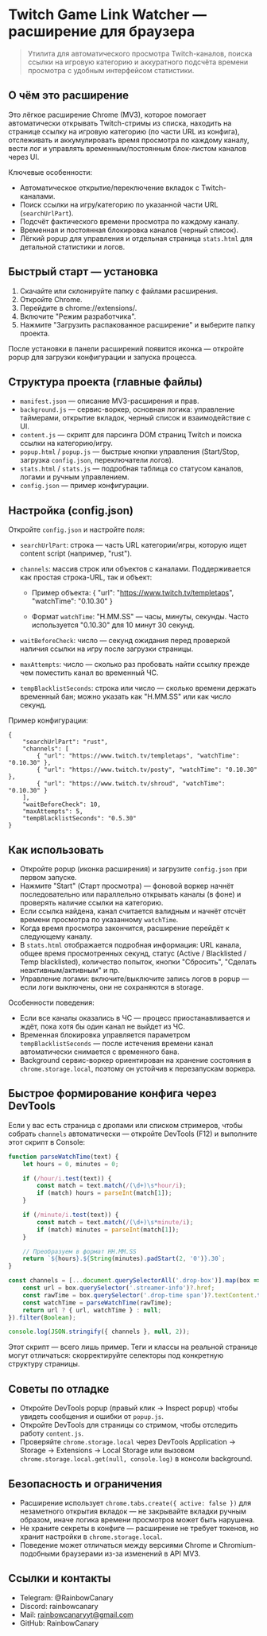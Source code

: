 
# Twitch Game Link Watcher — расширение для браузера

> Утилита для автоматического просмотра Twitch-каналов, поиска ссылки на игровую категорию и аккуратного подсчёта времени просмотра с удобным интерфейсом статистики.

## О чём это расширение

Это лёгкое расширение Chrome (MV3), которое помогает автоматически открывать Twitch-стримы из списка, находить на странице ссылку на игровую категорию (по части URL из конфига), отслеживать и аккумулировать время просмотра по каждому каналу, вести лог и управлять временным/постоянным блок-листом каналов через UI.

Ключевые особенности:

- Автоматическое открытие/переключение вкладок с Twitch-каналами.
- Поиск ссылки на игру/категорию по указанной части URL (`searchUrlPart`).
- Подсчёт фактического времени просмотра по каждому каналу.
- Временная и постоянная блокировка каналов (черный список).
- Лёгкий popup для управления и отдельная страница `stats.html` для детальной статистики и логов.

## Быстрый старт — установка

1. Скачайте или склонируйте папку с файлами расширения.
2. Откройте Chrome.
3. Перейдите в chrome://extensions/.
4. Включите "Режим разработчика".
5. Нажмите "Загрузить распакованное расширение" и выберите папку проекта.

После установки в панели расширений появится иконка — откройте popup для загрузки конфигурации и запуска процесса.

## Структура проекта (главные файлы)

- `manifest.json` — описание MV3-расширения и прав.
- `background.js` — сервис-воркер, основная логика: управление таймерами, открытие вкладок, черный список и взаимодействие с UI.
- `content.js` — скрипт для парсинга DOM страниц Twitch и поиска ссылки на категорию/игру.
- `popup.html` / `popup.js` — быстрые кнопки управления (Start/Stop, загрузка `config.json`, переключатели логов).
- `stats.html` / `stats.js` — подробная таблица со статусом каналов, логами и ручным управлением.
- `config.json` — пример конфигурации.

## Настройка (config.json)

Откройте `config.json` и настройте поля:

- `searchUrlPart`: строка — часть URL категории/игры, которую ищет content script (например, "rust").
- `channels`: массив строк или объектов с каналами. Поддерживается как простая строка-URL, так и объект:

	- Пример объекта: { "url": "https://www.twitch.tv/templetaps", "watchTime": "0.10.30" }

	- Формат `watchTime`: "H.MM.SS" — часы, минуты, секунды. Часто используется "0.10.30" для 10 минут 30 секунд.
- `waitBeforeCheck`: число — секунд ожидания перед проверкой наличия ссылки на игру после загрузки страницы.
- `maxAttempts`: число — сколько раз пробовать найти ссылку прежде чем поместить канал во временный ЧС.
- `tempBlacklistSeconds`: строка или число — сколько времени держать временный бан; можно указать как "H.MM.SS" или как число секунд.

Пример конфигурации:

```
{
	"searchUrlPart": "rust",
	"channels": [
		{ "url": "https://www.twitch.tv/templetaps", "watchTime": "0.10.30" },
		{ "url": "https://www.twitch.tv/posty", "watchTime": "0.10.30" },
		{ "url": "https://www.twitch.tv/shroud", "watchTime": "0.10.30" }
	],
	"waitBeforeCheck": 10,
	"maxAttempts": 5,
	"tempBlacklistSeconds": "0.5.30"
}
```

## Как использовать

- Откройте popup (иконка расширения) и загрузите `config.json` при первом запуске.
- Нажмите "Start" (Старт просмотра) — фоновой воркер начнёт последовательно или параллельно открывать каналы (в фоне) и проверять наличие ссылки на категорию.
- Если ссылка найдена, канал считается валидным и начнёт отсчёт времени просмотра по указанному `watchTime`.
- Когда время просмотра закончится, расширение перейдёт к следующему каналу.
- В `stats.html` отображается подробная информация: URL канала, общее время просмотренных секунд, статус (Active / Blacklisted / Temp blacklisted), количество попыток, кнопки "Сбросить", "Сделать неактивным/активным" и пр.
- Управление логами: включите/выключите запись логов в popup — если логи выключены, они не сохраняются в storage.

Особенности поведения:

- Если все каналы оказались в ЧС — процесс приостанавливается и ждёт, пока хотя бы один канал не выйдет из ЧС.
- Временная блокировка управляется параметром `tempBlacklistSeconds` — после истечения времени канал автоматически снимается с временного бана.
- Background сервис-воркер ориентирован на хранение состояния в `chrome.storage.local`, поэтому он устойчив к перезапускам воркера.

## Быстрое формирование конфига через DevTools

Если у вас есть страница с дропами или списком стримеров, чтобы собрать `channels` автоматически — откройте DevTools (F12) и выполните этот скрипт в Console:

```js
function parseWatchTime(text) {
	let hours = 0, minutes = 0;

	if (/hour/i.test(text)) {
		const match = text.match(/(\d+)\s*hour/i);
		if (match) hours = parseInt(match[1]);
	}

	if (/minute/i.test(text)) {
		const match = text.match(/(\d+)\s*minute/i);
		if (match) minutes = parseInt(match[1]);
	}

	// Преобразуем в формат HH.MM.SS
	return `${hours}.${String(minutes).padStart(2, '0')}.30`;
}

const channels = [...document.querySelectorAll('.drop-box')].map(box => {
	const url = box.querySelector('.streamer-info')?.href;
	const rawTime = box.querySelector('.drop-time span')?.textContent.trim() || "";
	const watchTime = parseWatchTime(rawTime);
	return url ? { url, watchTime } : null;
}).filter(Boolean);

console.log(JSON.stringify({ channels }, null, 2));
```

Этот скрипт — всего лишь пример. Теги и классы на реальной странице могут отличаться: скорректируйте селекторы под конкретную структуру страницы.

## Советы по отладке

- Откройте DevTools popup (правый клик → Inspect popup) чтобы увидеть сообщения и ошибки от `popup.js`.
- Откройте DevTools для страницы со стримом, чтобы отследить работу `content.js`.
- Проверяйте `chrome.storage.local` через DevTools Application → Storage → Extensions → Local Storage или вызовом `chrome.storage.local.get(null, console.log)` в консоли background.

## Безопасность и ограничения

- Расширение использует `chrome.tabs.create({ active: false })` для незаметного открытия вкладок — не закрывайте вкладки ручным образом, иначе логика времени просмотров может быть нарушена.
- Не храните секреты в конфиге — расширение не требует токенов, но хранит настройки в `chrome.storage.local`.
- Поведение может отличаться между версиями Chrome и Chromium-подобными браузерами из-за изменений в API MV3.

## Ссылки и контакты

- Telegram: @RainbowCanary
- Discord: rainbowcanary
- Mail: rainbowcanaryyt@gmail.com
- GitHub: RainbowCanary
